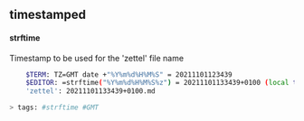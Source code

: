 timestamped
---


#### strftime


Timestamp to be used for the 'zettel' file name


```sh
    $TERM: TZ=GMT date +"%Y%m%d%H%M%S" = 20211101123439
    $EDITOR: =strftime("%Y%m%d%H%M%S%z") = 20211101133439+0100 (local time)
    'zettel': 20211101133439+0100.md
```


```sh
> tags: #strftime #GMT
```

